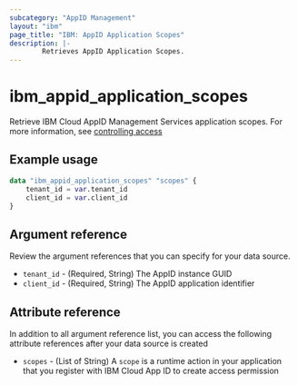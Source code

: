 ```yaml
---
subcategory: "AppID Management"
layout: "ibm"
page_title: "IBM: AppID Application Scopes"
description: |-
        Retrieves AppID Application Scopes.
---
```


# ibm_appid_application_scopes
Retrieve IBM Cloud AppID Management Services application scopes. For more information, see [controlling access](https://cloud.ibm.com/docs/appid?topic=appid-access-control&interface=api)

## Example usage

```terraform
data "ibm_appid_application_scopes" "scopes" {
    tenant_id = var.tenant_id
    client_id = var.client_id
}
```

## Argument reference
Review the argument references that you can specify for your data source.

- `tenant_id` - (Required, String) The AppID instance GUID
- `client_id` - (Required, String) The AppID application identifier

## Attribute reference
In addition to all argument reference list, you can access the following attribute references after your data source is created

- `scopes` - (List of String) A `scope` is a runtime action in your application that you register with IBM Cloud App ID to create access permission
